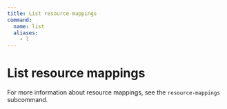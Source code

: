 ```yaml
---
title: List resource mappings
command:
  name: list
  aliases:
    - l
---
```


# List resource mappings

For more information about resource mappings, see the `resource-mappings` subcommand.
